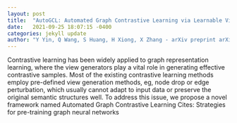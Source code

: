 ```yaml
---
layout: post
title:  "AutoGCL: Automated Graph Contrastive Learning via Learnable View Generators"
date:   2021-09-25 18:07:15 -0400
categories: jekyll update
author: "Y Yin, Q Wang, S Huang, H Xiong, X Zhang - arXiv preprint arXiv:2109.10259, 2021"
---
```

Contrastive learning has been widely applied to graph representation learning, where the view generators play a vital role in generating effective contrastive samples. Most of the existing contrastive learning methods employ pre-defined view generation methods, eg, node drop or edge perturbation, which usually cannot adapt to input data or preserve the original semantic structures well. To address this issue, we propose a novel framework named Automated Graph Contrastive Learning Cites: Strategies for pre-training graph neural networks